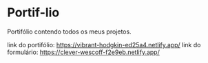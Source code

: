 # Portif-lio
Portifólio contendo todos os meus projetos.

link do portifólio: https://vibrant-hodgkin-ed25a4.netlify.app/
link do formulário: https://clever-wescoff-f2e9eb.netlify.app/
